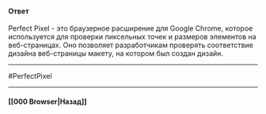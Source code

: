#### Ответ

Perfect Pixel - это браузерное расширение для Google Chrome, которое используется для проверки пиксельных точек и размеров элементов на веб-страницах. Оно позволяет разработчикам проверять соответствие дизайна веб-страницы макету, на котором был создан дизайн.

___
#PerfectPixel

___

#### [[000 Browser|Назад]]

